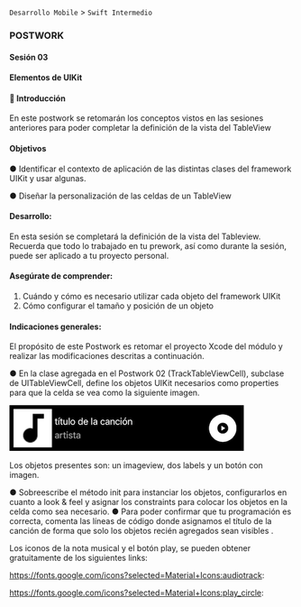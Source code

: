`Desarrollo Mobile` > `Swift Intermedio` 

### **POSTWORK**

#### Sesión 03

#### **Elementos de UlKit**

 

#### **🔎** **Introducción**

En este postwork se retomarán los conceptos vistos en las sesiones anteriores para poder completar la definición de la vista del TableView

#### **Objetivos**

●   Identificar el contexto de aplicación de las distintas clases del framework UIKit y usar algunas.

●   Diseñar la personalización de las celdas de un TableView

#### **Desarrollo:**

En esta sesión se completará la definición de la vista del Tableview. Recuerda que todo lo trabajado en tu prework, así como durante la sesión, puede ser aplicado a tu proyecto personal. 

#### **Asegúrate de comprender:**

1. Cuándo y cómo es necesario utilizar cada objeto del framework UIKit
2. Cómo configurar el tamaño y posición de un objeto

#### **Indicaciones generales:**

El propósito de este Postwork es retomar el proyecto Xcode del módulo y realizar las modificaciones descritas a continuación.


●   En la clase agregada en el Postwork 02 (TrackTableViewCell), subclase de UITableViewCell, define los objetos UIKit necesarios como properties para que la celda se vea como la siguiente imagen.

![img](0.png)

Los objetos presentes son: un imageview, dos labels y un botón con imagen.

 

●   Sobreescribe el método init para instanciar los objetos, configurarlos en cuanto a look & feel y asignar los constraints para colocar los objetos en la celda como sea necesario.
●   Para poder confirmar que tu programación es correcta, comenta las líneas de código donde asignamos el título de la canción de forma que solo los objetos recién agregados sean visibles .

Los iconos de la nota musical y el botón play, se pueden obtener gratuitamente de los siguientes links:

https://fonts.google.com/icons?selected=Material+Icons:audiotrack:

https://fonts.google.com/icons?selected=Material+Icons:play_circle:
